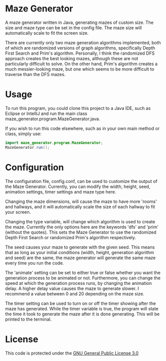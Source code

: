 # Maze Generator
A maze generator written in Java, generating mazes of custom size.
The size and maze type can be set in the config file. The maze size 
will automatically scale to fit the screen size. 

There are currently only two maze generation algorithms implemented, both of which
are randomized versions of graph algorithms, specifically Depth First Search and Prim's algorithm.
Personally, I think the randomized DFS approach creates the best looking mazes, although these are 
not particularly difficult to solve. On the other hand, Prim's algorithm creates a much 
messier-looking maze, but one which seems to be more difficult to traverse than the DFS mazes.

# Usage
To run this program, you could clone this project to a Java IDE, such as Eclipse or IntelliJ
and run the main class maze_generator.program.MazeGenerator.java.

If you wish to run this code elsewhere, such as in your own main method or class, simply
use:

```java
import maze_generator.program.MazeGenerator;
MazeGenerator.run();
```

# Configuration
The configuration file, config.conf, can be used to customize the output of the Maze Generator.
Currently, you can modify the width, height, seed, animation settings, timer settings and maze type here.

Changing the maze dimensions, will cause the maze to have more 'rooms' and hallways, and it
will automatically scale the size of each hallway to fit your screen.

Changing the type variable, will change which algorithm is used to create the maze. Currently
the only options here are the keywords 'dfs' and 'prim' (without the quotes). This sets the 
Maze Generator to use the randomized Depth First Search or randomized Prim's algorithm respectively.

The seed causes your maze to generate with the given seed. This means that as long as your
initial conditions (width, height, generation algorithm and seed) are the same, the maze
generator will generate the same maze every time you run the code.

The 'animate' setting can be set to either true or false whether you want the 
generation process to be animated or not. Furthermore, you can change the speed at which
the generation process runs, by changing the animation delay. A higher delay value
causes the maze to generate slower. I recommend a value between 0 and 20 depending
on the maze size.

The timer setting can be used to turn on or off the timer showing after the maze
has generated. While the timer variable is true, the program will state the time
it took to generate the maze after it is done generating. This will be printed
to the terminal.


# License
This code is protected under the [GNU General Public License 3.0](http://www.gnu.org/licenses/gpl-3.0.html)
